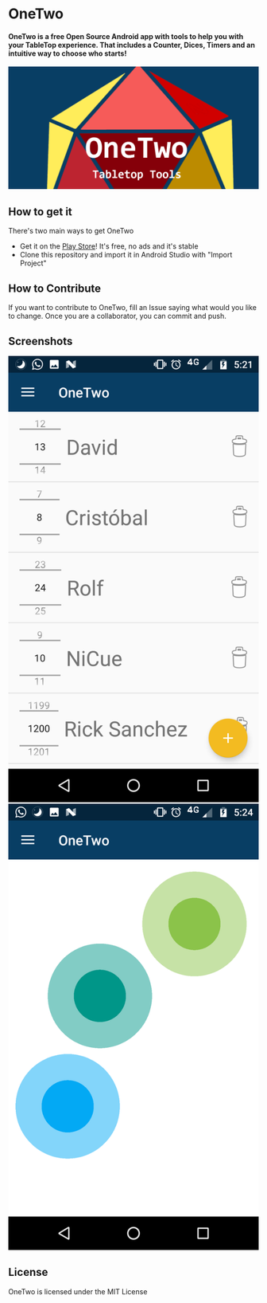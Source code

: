 # OneTwo
#### OneTwo is a free Open Source Android app with tools to help you with your TableTop experience. That includes a Counter, Dices, Timers and an intuitive way to choose who starts!

![Alt text](imgs/Header.png?raw=true "Title")
## How to get it

There's two main ways to get OneTwo
* Get it on the [Play Store](https://play.google.com/store/apps/details?id=com.nicue.onetwo&hl=en)! It's free, no ads and it's stable
* Clone this repository and import it in Android Studio with "Import Project"

## How to Contribute
If you want to contribute to OneTwo, fill an Issue saying what would you like to change. Once you are a collaborator, you can commit and push.

## Screenshots

![](imgs/SS_counter.png)  ![](imgs/SS_Chooser.png)

## License 
 
OneTwo is licensed under the MIT License